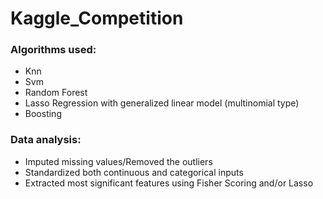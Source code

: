 # Kaggle_Competition


### Algorithms used:
- Knn
- Svm
- Random Forest
- Lasso Regression with generalized linear model (multinomial type)
- Boosting

### Data analysis:
- Imputed missing values/Removed the outliers
- Standardized both continuous and categorical inputs
- Extracted most significant features using Fisher Scoring and/or Lasso
